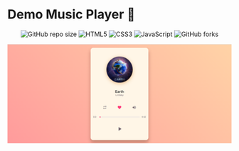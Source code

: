 **<h1>Demo Music Player 🎼</h1>** 

<div align="center">

![GitHub repo size](https://img.shields.io/github/repo-size/LeHaGiaBao/Demo-Music-Player?style=for-the-badge)
![HTML5](https://img.shields.io/badge/html5-%23E34F26.svg?style=for-the-badge&logo=html5&logoColor=white)
![CSS3](https://img.shields.io/badge/css3-%231572B6.svg?style=for-the-badge&logo=css3&logoColor=white)
![JavaScript](https://img.shields.io/badge/JavaScript-F7DF1E?style=for-the-badge&logo=javascript&logoColor=black)
![GitHub forks](https://img.shields.io/github/forks/LeHaGiaBao/Demo-Music-Player?style=for-the-badge)

</div>

![demo-music-player](/Review.png)